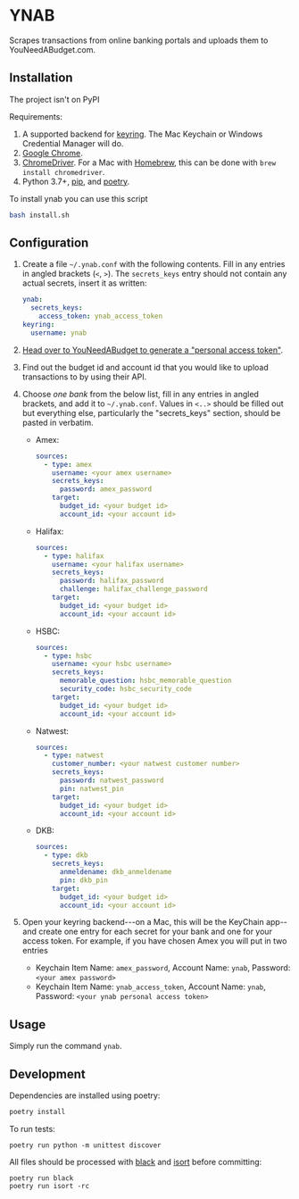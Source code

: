 YNAB
====

Scrapes transactions from online banking portals and uploads them to YouNeedABudget.com.

Installation
------------

The project isn't on PyPI

Requirements:

1. A supported backend for [keyring](https://pypi.python.org/pypi/keyring). The Mac Keychain or Windows Credential Manager will do.
1. [Google Chrome](https://www.google.com/chrome).
1. [ChromeDriver](https://sites.google.com/a/chromium.org/chromedriver/). For a Mac with [Homebrew](https://brew.sh), this can be done with `brew install chromedriver`.
1. Python 3.7+, [pip](https://pip.pypa.io/en/stable/installing/), and [poetry](https://poetry.eustace.io/).

To install ynab you can use this script

```bash
bash install.sh
```

Configuration
-------------

1. Create a file `~/.ynab.conf` with the following contents. Fill in any entries in angled brackets (`<`, `>`).
   The `secrets_keys` entry should not contain any actual secrets, insert it as written:

   ```yml
   ynab:
     secrets_keys:
       access_token: ynab_access_token
   keyring:
     username: ynab
   ```

1. [Head over to YouNeedABudget to generate a "personal access token"](https://api.youneedabudget.com/#authentication-overview).

1. Find out the budget id and account id that you would like to upload transactions to by using their API.

2. Choose *one bank* from the below list, fill in any entries in angled brackets, and add it to `~/.ynab.conf`.
   Values in `<..>` should be filled out but everything else, particularly the "secrets_keys" section, should be pasted in verbatim.

   - Amex:
     ```yml
     sources:
       - type: amex
         username: <your amex username>
         secrets_keys:
           password: amex_password
         target:
           budget_id: <your budget id>
           account_id: <your account id>
     ```

   - Halifax:
     ```yml
     sources:
       - type: halifax
         username: <your halifax username>
         secrets_keys:
           password: halifax_password
           challenge: halifax_challenge_password
         target:
           budget_id: <your budget id>
           account_id: <your account id>
     ```

   - HSBC:
     ```yml
     sources:
       - type: hsbc
         username: <your hsbc username>
         secrets_keys:
           memorable_question: hsbc_memorable_question
           security_code: hsbc_security_code
         target:
           budget_id: <your budget id>
           account_id: <your account id>
      ```

   - Natwest:
     ```yml
     sources:
       - type: natwest
         customer_number: <your natwest customer number>
         secrets_keys:
           password: natwest_password
           pin: natwest_pin
         target:
           budget_id: <your budget id>
           account_id: <your account id>
     ```

   - DKB:
     ```yml
     sources:
       - type: dkb
         secrets_keys:
           anmeldename: dkb_anmeldename
           pin: dkb_pin
         target:
           budget_id: <your budget id>
           account_id: <your account id>
     ```

1. Open your keyring backend---on a Mac, this will be the KeyChain app--and create one entry for each secret for your bank and one for your access token.
   For example, if you have chosen Amex you will put in two entries

   - Keychain Item Name: `amex_password`, Account Name: `ynab`, Password: `<your amex password>`
   - Keychain Item Name: `ynab_access_token`, Account Name: `ynab`, Password: `<your ynab personal access token>`

Usage
-------------

Simply run the command `ynab`.

Development
-----------

Dependencies are installed using poetry:

```bash
poetry install
```

To run tests:

```
poetry run python -m unittest discover
```

All files should be processed with [black](https://black.readthedocs.io/en/stable/) and [isort](https://github.com/timothycrosley/isort) before committing:

```
poetry run black
poetry run isort -rc
```

